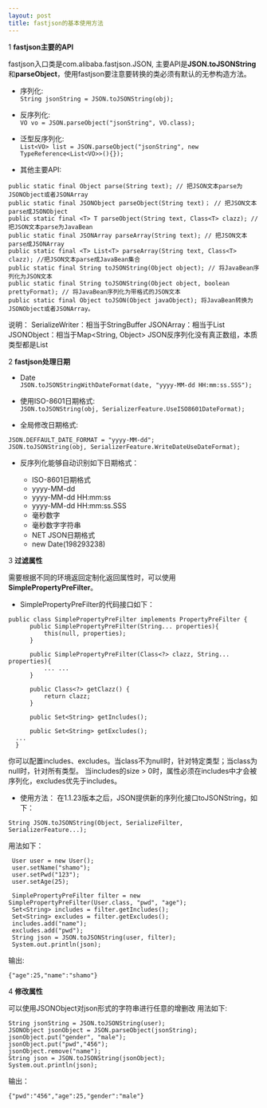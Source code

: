 ```yaml
---
layout: post
title: fastjson的基本使用方法
---
```


1 **fastjson主要的API**

fastjson入口类是com.alibaba.fastjson.JSON, 主要API是**JSON.toJSONString**和**parseObject**，使用fastjson要注意要转换的类必须有默认的无参构造方法。

* 序列化:  
`String jsonString = JSON.toJSONString(obj);`

* 反序列化:  
`VO vo = JSON.parseObject("jsonString", VO.class);`

* 泛型反序列化:  
` List<VO> list = JSON.parseObject("jsonString", new TypeReference<List<VO>>(){}); `

* 其他主要API:

```
public static final Object parse(String text); // 把JSON文本parse为JSONObject或者JSONArray 
public static final JSONObject parseObject(String text)； // 把JSON文本parse成JSONObject    
public static final <T> T parseObject(String text, Class<T> clazz); // 把JSON文本parse为JavaBean 
public static final JSONArray parseArray(String text); // 把JSON文本parse成JSONArray 
public static final <T> List<T> parseArray(String text, Class<T> clazz); //把JSON文本parse成JavaBean集合 
public static final String toJSONString(Object object); // 将JavaBean序列化为JSON文本 
public static final String toJSONString(Object object, boolean prettyFormat); // 将JavaBean序列化为带格式的JSON文本 
public static final Object toJSON(Object javaObject); 将JavaBean转换为JSONObject或者JSONArray。
```

说明：
SerializeWriter：相当于StringBuffer
JSONArray：相当于List<Object>
JSONObject：相当于Map<String, Object>
JSON反序列化没有真正数组，本质类型都是List<Object>

2 **fastjson处理日期**

* Date  
`JSON.toJSONStringWithDateFormat(date, "yyyy-MM-dd HH:mm:ss.SSS");`

* 使用ISO-8601日期格式:  
` JSON.toJSONString(obj, SerializerFeature.UseISO8601DateFormat); `


* 全局修改日期格式:  
```
JSON.DEFFAULT_DATE_FORMAT = "yyyy-MM-dd";
JSON.toJSONString(obj, SerializerFeature.WriteDateUseDateFormat);
```

* 反序列化能够自动识别如下日期格式：

	* ISO-8601日期格式
	* yyyy-MM-dd
	* yyyy-MM-dd HH:mm:ss
	* yyyy-MM-dd HH:mm:ss.SSS
	* 毫秒数字		
	* 毫秒数字字符串
	* NET JSON日期格式
	* new Date(198293238)

3 **过滤属性**

需要根据不同的环境返回定制化返回属性时，可以使用**SimplePropertyPreFilter**。

* SimplePropertyPreFilter的代码接口如下：

```
public class SimplePropertyPreFilter implements PropertyPreFilter {      
      public SimplePropertyPreFilter(String... properties){
          this(null, properties);
      }

      public SimplePropertyPreFilter(Class<?> clazz, String... properties){
          ... ...
      }

      public Class<?> getClazz() {
          return clazz;
      }

      public Set<String> getIncludes();

      public Set<String> getExcludes();
  ...
  }
```

你可以配置includes、excludes。当class不为null时，针对特定类型；当class为null时，针对所有类型。
当includes的size > 0时，属性必须在includes中才会被序列化，excludes优先于includes。

* 使用方法：
在1.1.23版本之后，JSON提供新的序列化接口toJSONString，如下：


`String JSON.toJSONString(Object, SerializeFilter, SerializerFeature...);`

用法如下：

```
 User user = new User();
 user.setName("shamo");
 user.setPwd("123");
 user.setAge(25);

 SimplePropertyPreFilter filter = new SimplePropertyPreFilter(User.class, "pwd", "age");
 Set<String> includes = filter.getIncludes();
 Set<String> excludes = filter.getExcludes();
 includes.add("name");
 excludes.add("pwd");
 String json = JSON.toJSONString(user, filter);
 System.out.println(json);
```

输出:

 ```
 {"age":25,"name":"shamo"}
 ```

4 **修改属性**

可以使用JSONObject对json形式的字符串进行任意的增删改
用法如下: 

```
String jsonString = JSON.toJSONString(user);
JSONObject jsonObject = JSON.parseObject(jsonString);
jsonObject.put("gender", "male");
jsonObject.put("pwd","456");
jsonObject.remove("name");
String json = JSON.toJSONString(jsonObject);
System.out.println(json);
```

输出：

```
{"pwd":"456","age":25,"gender":"male"}
```
